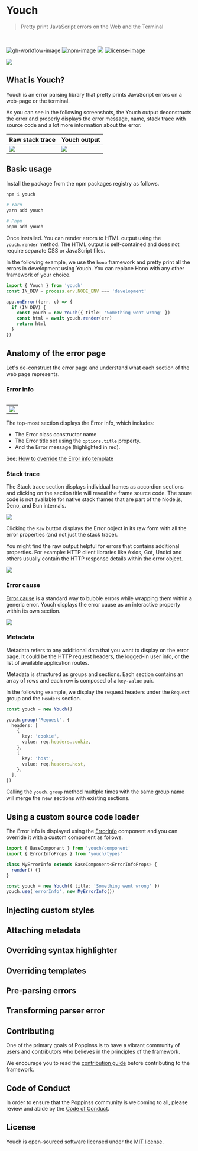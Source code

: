 # Youch

> Pretty print JavaScript errors on the Web and the Terminal

<br />

[![gh-workflow-image]][gh-workflow-url] [![npm-image]][npm-url] ![][typescript-image] [![license-image]][license-url]

![](./dark-mode.png)

## What is Youch?

Youch is an error parsing library that pretty prints JavaScript errors on a web-page or the terminal.

As you can see in the following screenshots, the Youch output deconstructs the error and properly displays the error message, name, stack trace with source code and a lot more information about the error.

<table>
  <thead>
    <tr>
      <th> Raw stack trace </th>
      <th> Youch output </th>
    </tr>
  </thead>
  <tbody>
    <tr>
      <td><img src="./raw-stack-trace.png" /></td>
      <td><img src="./youch-output.png" /></td>
    </tr>
  </tbody>
<table>

## Basic usage

Install the package from the npm packages registry as follows.

```sh
npm i youch

# Yarn
yarn add youch

# Pnpm
pnpm add youch
```

Once installed. You can render errors to HTML output using the `youch.render` method. The HTML output is self-contained and does not require separate CSS or JavaScript files.

In the following example, we use the `hono` framework and pretty print all the errors in development using Youch. You can replace Hono with any other framework of your choice.

```ts
import { Youch } from 'youch'
const IN_DEV = process.env.NODE_ENV === 'development'

app.onError((err, c) => {
  if (IN_DEV) {
    const youch = new Youch({ title: 'Something went wrong' })
    const html = await youch.render(err)
    return html
  }
})
```

## Anatomy of the error page

Let's de-construct the error page and understand what each section of the web page represents.

### Error info

<table>
  <tbody>
    <tr>
      <td><img src="./error-info.png" /></td>
    </tr>
  </tbody>
<table>

The top-most section displays the Error info, which includes:

- The Error class constructor name
- The Error title set using the `options.title` property.
- And the Error message (highlighted in red).

See: [How to override the Error info template]()

### Stack trace

The Stack trace section displays individual frames as accordion sections and clicking on the section title will reveal the frame source code. The soure code is not available for native stack frames that are part of the Node.js, Deno, and Bun internals.

![](./error-stack.png)

Clicking the `Raw` button displays the Error object in its raw form with all the error properties (and not just the stack trace).

You might find the raw output helpful for errors that contains additional properties. For example: HTTP client libraries like Axios, Got, Undici and others usually contain the HTTP response details within the error object.

![](./stack-raw-output.png)

### Error cause

[Error cause](https://developer.mozilla.org/en-US/docs/Web/JavaScript/Reference/Global_Objects/Error/cause) is a standard way to bubble errors while wrapping them within a generic error. Youch displays the error cause as an interactive property within its own section.

![](./error-cause.png)

### Metadata

Metadata refers to any additional data that you want to display on the error page. It could be the HTTP request headers, the logged-in user info, or the list of available application routes.

Metadata is structured as groups and sections. Each section contains an array of rows and each row is composed of a `key-value` pair.

In the following example, we display the request headers under the `Request` group and the `Headers` section.

```ts
const youch = new Youch()

youch.group('Request', {
  headers: [
    {
      key: 'cookie',
      value: req.headers.cookie,
    },
    {
      key: 'host',
      value: req.headers.host,
    },
  ],
})
```

Calling the `youch.group` method multiple times with the same group name will merge the new sections with existing sections.

## Using a custom source code loader

The Error info is displayed using the [ErrorInfo](https://github.com/poppinss/youch/blob/4.x/src/templates/error-info/main.ts) component and you can override it with a custom component as follows.

```ts
import { BaseComponent } from 'youch/component'
import { ErrorInfoProps } from 'youch/types'

class MyErrorInfo extends BaseComponent<ErrorInfoProps> {
  render() {}
}

const youch = new Youch({ title: 'Something went wrong' })
youch.use('errorInfo', new MyErrorInfo())
```

## Injecting custom styles

## Attaching metadata

## Overriding syntax highlighter

## Overriding templates

## Pre-parsing errors

## Transforming parser error

## Contributing

One of the primary goals of Poppinss is to have a vibrant community of users and contributors who believes in the principles of the framework.

We encourage you to read the [contribution guide](https://github.com/poppinss/.github/blob/main/docs/CONTRIBUTING.md) before contributing to the framework.

## Code of Conduct

In order to ensure that the Poppinss community is welcoming to all, please review and abide by the [Code of Conduct](https://github.com/poppinss/.github/blob/main/docs/CODE_OF_CONDUCT.md).

## License

Youch is open-sourced software licensed under the [MIT license](LICENSE.md).

[gh-workflow-image]: https://img.shields.io/github/actions/workflow/status/poppinss/youch/checks.yml?style=for-the-badge
[gh-workflow-url]: https://github.com/poppinss/youch/actions/workflows/checks.yml 'Github action'
[typescript-image]: https://img.shields.io/badge/Typescript-294E80.svg?style=for-the-badge&logo=typescript
[typescript-url]: "typescript"
[npm-image]: https://img.shields.io/npm/v/youch.svg?style=for-the-badge&logo=npm
[npm-url]: https://npmjs.org/package/youch 'npm'
[license-image]: https://img.shields.io/npm/l/youch?color=blueviolet&style=for-the-badge
[license-url]: LICENSE.md 'license'
